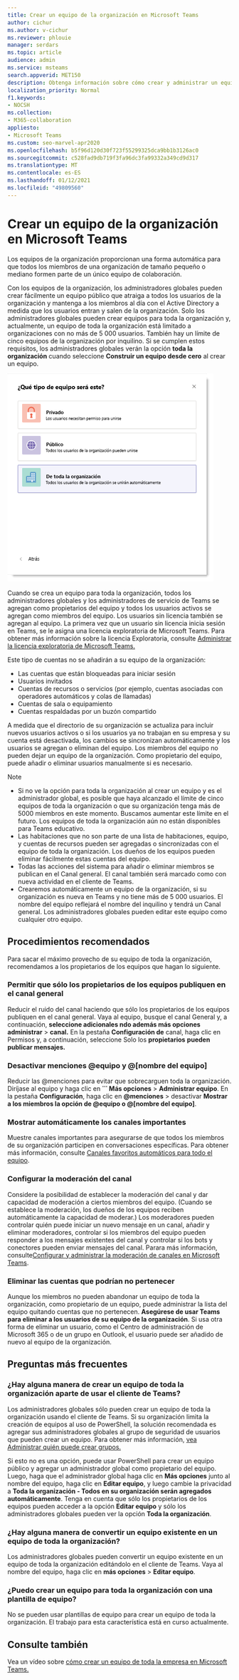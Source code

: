 ```yaml
---
title: Crear un equipo de la organización en Microsoft Teams
author: cichur
ms.author: v-cichur
ms.reviewer: phlouie
manager: serdars
ms.topic: article
audience: admin
ms.service: msteams
search.appverid: MET150
description: Obtenga información sobre cómo crear y administrar un equipo de toda la organización en Teams para proporcionar una manera automática de que todos los miembros de una organización pequeña o mediana puedan colaborar.
localization_priority: Normal
f1.keywords:
- NOCSH
ms.collection:
- M365-collaboration
appliesto:
- Microsoft Teams
ms.custom: seo-marvel-apr2020
ms.openlocfilehash: b5f96d120d30f723f55299325dca9bb1b3126ac0
ms.sourcegitcommit: c528fad9db719f3fa96dc3fa99332a349cd9d317
ms.translationtype: MT
ms.contentlocale: es-ES
ms.lasthandoff: 01/12/2021
ms.locfileid: "49809560"
---
```

# <a name="create-an-org-wide-team-in-microsoft-teams"></a>Crear un equipo de la organización en Microsoft Teams

Los equipos de la organización proporcionan una forma automática para que todos los miembros de una organización de tamaño pequeño o mediano formen parte de un único equipo de colaboración.

Con los equipos de la organización, los administradores globales pueden crear fácilmente un equipo público que atraiga a todos los usuarios de la organización y mantenga a los miembros al día con el Active Directory a medida que los usuarios entran y salen de la organización. Solo los administradores globales pueden crear equipos para toda la organización y, actualmente, un equipo de toda la organización está limitado a organizaciones con no más de 5 000 usuarios. También hay un límite de cinco equipos de la organización por inquilino. Si se cumplen estos requisitos, los administradores globales verán la opción **toda la organización** cuando seleccione **Construir un equipo desde cero** al crear un equipo. 

![Captura de pantalla de la opción de crear un equipo de la organización](media/create-org-wide-team.png "Captura de pantalla de la opción Toda la organización para crear un equipo de la organización")

Cuando se crea un equipo para toda la organización, todos los administradores globales y los administradores de servicio de Teams se agregan como propietarios del equipo y todos los usuarios activos se agregan como miembros del equipo. Los usuarios sin licencia también se agregan al equipo. La primera vez que un usuario sin licencia inicia sesión en Teams, se le asigna una licencia exploratoria de Microsoft Teams. Para obtener más información sobre la licencia Exploratoria, consulte [Administrar la licencia exploratoria de Microsoft Teams.](teams-exploratory.md) 

Este tipo de cuentas no se añadirán a su equipo de la organización:

- Las cuentas que están bloqueadas para iniciar sesión
- Usuarios invitados
- Cuentas de recursos o servicios (por ejemplo, cuentas asociadas con operadores automáticos y colas de llamadas)
- Cuentas de sala o equipamiento
- Cuentas respaldadas por un buzón compartido

A medida que el directorio de su organización se actualiza para incluir nuevos usuarios activos o si los usuarios ya no trabajan en su empresa y su cuenta está desactivada, los cambios se sincronizan automáticamente y los usuarios se agregan o eliminan del equipo. Los miembros del equipo no pueden dejar un equipo de la organización. Como propietario del equipo, puede añadir o eliminar usuarios manualmente si es necesario.

> [!NOTE]
> - Si no ve la  opción para toda la organización al crear un equipo y es el administrador global, es posible que haya alcanzado el límite de cinco equipos de toda la organización o que su organización tenga más de 5000 miembros en este momento. Buscamos aumentar este límite en el futuro. Los equipos de toda la organización aún no están disponibles para Teams educativo.
> - Las habitaciones que no son parte de una lista de habitaciones, equipo, y cuentas de recursos pueden ser agregadas o sincronizadas con el equipo de toda la organización. Los dueños de los equipos pueden eliminar fácilmente estas cuentas del equipo.
> - Todas las acciones del sistema para añadir o eliminar miembros se publican en el Canal general. El canal también será marcado como con nueva actividad en el cliente de Teams.
> - Crearemos automáticamente un equipo de la organización, si su organización es nueva en Teams y no tiene más de 5 000 usuarios. El nombre del equipo reflejará el nombre del inquilino y tendrá un Canal general. Los administradores globales pueden editar este equipo como cualquier otro equipo. 

## <a name="best-practices"></a>Procedimientos recomendados

Para sacar el máximo provecho de su equipo de toda la organización, recomendamos a los propietarios de los equipos que hagan lo siguiente.

### <a name="allow-only-team-owners-to-post-to-the-general-channel"></a>Permitir que sólo los propietarios de los equipos publiquen en el canal general

Reducir el ruido del canal haciendo que sólo los propietarios de los equipos publiquen en el canal general. Vaya al equipo, busque el canal General y, a continuación, **seleccione adicionales ndo además más opciones administrar**  >  **canal.** En la pestaña **Configuración de** canal, haga clic en Permisos y, a continuación, seleccione Solo los **propietarios** **pueden publicar mensajes.**

### <a name="turn-off-team-and-team-name-mentions"></a>Desactivar menciones @equipo y @[nombre del equipo]

 Reducir las @menciones para evitar que sobrecarguen toda la organización. Diríjase al equipo y haga clic en **˙˙˙ Más opciones** > **Administrar equipo**. En la pestaña **Configuración**, haga clic en <strong>@menciones</strong> > desactivar **Mostrar a los miembros la opción de @equipo o @[nombre del equipo]**. 

### <a name="automatically-show-important-channels"></a>Mostrar automáticamente los canales importantes

Muestre canales importantes para asegurarse de que todos los miembros de su organización participen en conversaciones específicas. Para obtener más información, consulte [Canales favoritos automáticos para todo el equipo](https://support.office.com/article/auto-favorite-channels-for-the-whole-team-a948272c-5aa5-429c-863c-4e1e1cd6b0f6). 

### <a name="set-up-channel-moderation"></a>Configurar la moderación del canal

Considere la posibilidad de establecer la moderación del canal y dar capacidad de moderación a ciertos miembros del equipo. (Cuando se establece la moderación, los dueños de los equipos reciben automáticamente la capacidad de moderar.) Los moderadores pueden controlar quién puede iniciar un nuevo mensaje en un canal, añadir y eliminar moderadores, controlar si los miembros del equipo pueden responder a los mensajes existentes del canal y controlar si los bots y conectores pueden enviar mensajes del canal. Parara más información, consulte[Configurar y administrar la moderación de canales en Microsoft Teams](manage-channel-moderation-in-teams.md).

### <a name="remove-accounts-that-might-not-belong"></a>Eliminar las cuentas que podrían no pertenecer

Aunque los miembros no pueden abandonar un equipo de toda la organización, como propietario de un equipo, puede administrar la lista del equipo quitando cuentas que no pertenecen. **Asegúrese de usar Teams para eliminar a los usuarios de su equipo de la organización**. Si usa otra forma de eliminar un usuario, como el Centro de administración de Microsoft 365 o de un grupo en Outlook, el usuario puede ser añadido de nuevo al equipo de la organización.

## <a name="faq"></a>Preguntas más frecuentes

### <a name="is-there-a-way-to-create-an-org-wide-team-other-than-using-the-teams-client"></a>¿Hay alguna manera de crear un equipo de toda la organización aparte de usar el cliente de Teams?

Los administradores globales sólo pueden crear un equipo de toda la organización usando el cliente de Teams. Si su organización limita la creación de equipos al uso de PowerShell, la solución recomendada es agregar sus administradores globales al grupo de seguridad de usuarios que pueden crear un equipo. Para obtener más información, [vea Administrar quién puede crear grupos.](https://docs.microsoft.com/microsoft-365/admin/create-groups/manage-creation-of-groups)

Si esto no es una opción, puede usar PowerShell para crear un equipo público y agregar un administrador global como propietario del equipo. Luego, haga que el administrador global haga clic en **Más opciones** junto al nombre del equipo, haga clic en **Editar equipo**, y luego cambie la privacidad a **Toda la organización - Todos en su organización serán agregados automáticamente**. Tenga en cuenta que sólo los propietarios de los equipos pueden acceder a la opción **Editar equipo** y sólo los administradores globales pueden ver la opción **Toda la organización**.

### <a name="is-there-a-way-to-convert-an-existing-team-to-an-org-wide-team"></a>¿Hay alguna manera de convertir un equipo existente en un equipo de toda la organización?

Los administradores globales pueden convertir un equipo existente en un equipo de toda la organización editándolo en el cliente de Teams. Vaya al nombre del equipo, haga clic en **más opciones** > **Editar equipo**.

### <a name="can-i-create-an-org-wide-team-using-a-team-template"></a>¿Puedo crear un equipo para toda la organización con una plantilla de equipo?

No se pueden usar plantillas de equipo para crear un equipo de toda la organización. El trabajo para esta característica está en curso actualmente. 

## <a name="see-also"></a>Consulte también

Vea un vídeo sobre [cómo crear un equipo de toda la empresa en Microsoft Teams.](https://support.office.com/article/037bb27a-bcc9-48fe-8d72-44d9482420a3)
